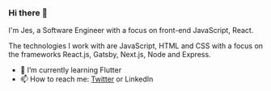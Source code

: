 ### Hi there 👋

I'm Jes, a Software Engineer with a focus on front-end JavaScript, React.

The technologies I work with are JavaScript, HTML and CSS with a focus on the frameworks React.js, Gatsby, Next.js, Node and Express.

- 🌱 I’m currently learning Flutter
- 📫 How to reach me: [Twitter](https://www.twitter.com) or LinkedIn

<!--
**jes14/jes14** is a ✨ _special_ ✨ repository because its `README.md` (this file) appears on your GitHub profile.

Here are some ideas to get you started:

- 🔭 I’m currently working on ...
- 🌱 I’m currently learning ...
- 👯 I’m looking to collaborate on ...
- 🤔 I’m looking for help with ...
- 💬 Ask me about ...
- 📫 How to reach me: ...
- 😄 Pronouns: ...
- ⚡ Fun fact: ...
-->
